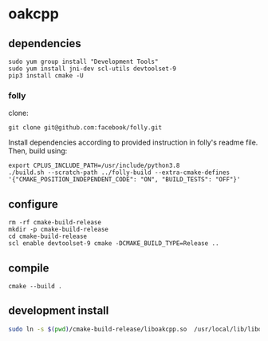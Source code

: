 # oakcpp

## dependencies
```shell
sudo yum group install "Development Tools"
sudo yum install jni-dev scl-utils devtoolset-9
pip3 install cmake -U
```

### folly
clone:
```shell
git clone git@github.com:facebook/folly.git
```

Install dependencies according to provided instruction in folly's readme file.
Then, build using:
```shell
export CPLUS_INCLUDE_PATH=/usr/include/python3.8
./build.sh --scratch-path ../folly-build --extra-cmake-defines '{"CMAKE_POSITION_INDEPENDENT_CODE": "ON", "BUILD_TESTS": "OFF"}'
```

## configure

```shell
rm -rf cmake-build-release
mkdir -p cmake-build-release
cd cmake-build-release
scl enable devtoolset-9 cmake -DCMAKE_BUILD_TYPE=Release ..
```

## compile

```shell
cmake --build .
```

## development install

```bash
sudo ln -s $(pwd)/cmake-build-release/liboakcpp.so  /usr/local/lib/liboakcpp.so 
```
